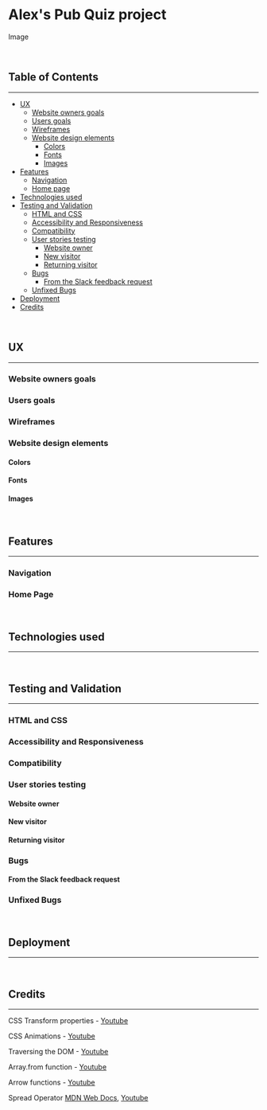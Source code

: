# Alex's Pub Quiz project

Image

&nbsp;  

## Table of Contents
---

- [UX](#ux)
    - [Website owners goals](#website-owners-goals)
    - [Users goals](#users-goals)
    - [Wireframes](#wireframes)
    - [Website design elements](#website-design-elements)
        - [Colors](#colors)
        - [Fonts](#fonts)
        - [Images](#images)
- [Features](#features)
    - [Navigation](#navigation)
    - [Home page](#home-page)
- [Technologies used](#tecnologies-used)
- [Testing and Validation](#testing-and-validation)
    - [HTML and CSS](#html-and-css)
    - [Accessibility and Responsiveness](#accessibility-and-responsiveness)
    - [Compatibility](#compatibility)
    - [User stories testing](#user-stories-testing)
        - [Website owner](#website-owner)
        - [New visitor](#new-visitor)
        - [Returning visitor](#returning-visitor)
    - [Bugs](#bugs)
        - [From the Slack feedback request](#from-the-slack-feedback-request)
    - [Unfixed Bugs](#unfixed-bugs)
- [Deployment](#deployment)
- [Credits](#credits)


&nbsp;

## UX
---
### Website owners goals
### Users goals
### Wireframes
### Website design elements
#### Colors
#### Fonts
#### Images
&nbsp;  

## Features
---
### Navigation
### Home Page
&nbsp; 

## Technologies used
---
&nbsp;  

## Testing and Validation
---
### HTML and CSS
### Accessibility and Responsiveness
### Compatibility
### User stories testing
#### Website owner
#### New visitor
#### Returning visitor
### Bugs
#### From the Slack feedback request
### Unfixed Bugs
&nbsp;

## Deployment
---
&nbsp;  

## Credits
---

CSS Transform properties - [Youtube](https://www.youtube.com/watch?v=rzD-cPhq02E)

CSS Animations - [Youtube](https://www.youtube.com/watch?v=YszONjKpgg4)

Traversing the DOM - [Youtube](https://www.youtube.com/watch?v=v7rSSy8CaYE)

Array.from function - [Youtube](https://www.youtube.com/watch?v=NPbDqbwtr-4)

Arrow functions - [Youtube](https://www.youtube.com/watch?v=h33Srr5J9nY)

Spread Operator [MDN Web Docs](https://developer.mozilla.org/en-US/docs/Web/JavaScript/Reference/Operators/Spread_syntax), [Youtube](https://www.youtube.com/watch?v=iLx4ma8ZqvQ)

&nbsp;